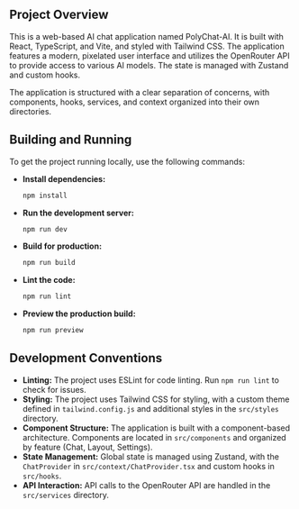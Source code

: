 ## Project Overview

This is a web-based AI chat application named PolyChat-AI. It is built with React, TypeScript, and Vite, and styled with Tailwind CSS. The application features a modern, pixelated user interface and utilizes the OpenRouter API to provide access to various AI models. The state is managed with Zustand and custom hooks.

The application is structured with a clear separation of concerns, with components, hooks, services, and context organized into their own directories.

## Building and Running

To get the project running locally, use the following commands:

*   **Install dependencies:**
    ```bash
    npm install
    ```

*   **Run the development server:**
    ```bash
    npm run dev
    ```

*   **Build for production:**
    ```bash
    npm run build
    ```

*   **Lint the code:**
    ```bash
    npm run lint
    ```

*   **Preview the production build:**
    ```bash
    npm run preview
    ```

## Development Conventions

*   **Linting:** The project uses ESLint for code linting. Run `npm run lint` to check for issues.
*   **Styling:** The project uses Tailwind CSS for styling, with a custom theme defined in `tailwind.config.js` and additional styles in the `src/styles` directory.
*   **Component Structure:** The application is built with a component-based architecture. Components are located in `src/components` and organized by feature (Chat, Layout, Settings).
*   **State Management:** Global state is managed using Zustand, with the `ChatProvider` in `src/context/ChatProvider.tsx` and custom hooks in `src/hooks`.
*   **API Interaction:** API calls to the OpenRouter API are handled in the `src/services` directory.
